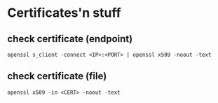 # Certificates'n stuff

## check certificate (endpoint)

`openssl s_client -connect <IP>:<PORT> | openssl x509 -noout -text`

## check certificate (file)

`openssl x509 -in <CERT> -noout -text`
